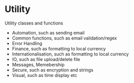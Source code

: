 ﻿# Utility
Utility classes and functions
<ul>
<li>Automation, such as sending email
<li>Common functions, such as email validation/regex
<li>Error Handling
<li>Finance, such as formatting to local currency
<li>Internationalisation, such as formatting to local currency
<li>IO, such as file upload/delete file
<li>Messages, Memebership
<li>Secure, such as encryption and strings
<li>Visual, such as time display etc
<ul>
